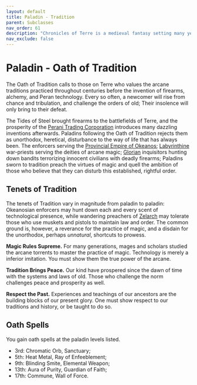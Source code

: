 ```yaml
---
layout: default
title: Paladin - Tradition
parent: Subclasses
nav_order: 61
description: "Chronicles of Terre is a medieval fantasy setting many years in the writing."
nav_exclude: false
---
```


# Paladin - Oath of Tradition

The Oath of Tradition calls to those on Terre who values the arcane traditions practiced throughout centuries before the invention of firearms, alchemy, and Peran technology. Every so often, a newcomer will rise from chance and tribulation, and challenge the orders of old; Their insolence will only bring to their defeat.

The Tides of Steel brought firearms to the battlefields of Terre, and the prosperity of the [Perani Trading Corporation](../region/Peran) introduces many dazzling inventions afterwards. Paladins following the Oath of Tradition rejects them as unorthodox, heretical, disturbance to the way of life that has always been. The enforcers serving the [Provincial Empire of Okeanos](../region/Okeanos); [Labyrinthine](../region/Labyrinthine) war-priests serving the deities of arcane magic; [Glorian](../region/DGE) inquisitors hunting down bandits terrorizing innocent civilians with deadly firearms; Paladins sworn to tradition preach the virtues of magic and quell the ambition of those who believe that they can disturb this established, rightful order.

## Tenets of Tradition

The tenets of Tradition vary in magnitude from paladin to paladin: Okeanosian enforcers may hunt down each and every scent of technological presence, while wandering preachers of [Zelarch](../religion/maioris/Zelarch) may tolerate those who use muskets and pistols to maintain law and order. The common ground is, however, a reverance for the practice of magic, and a disdain for the unorthodox, perhaps *unnatural*, shortcuts to prowess.

**Magic Rules Supreme.** For many generations, mages and scholars studied the arcane torrents to master the practice of magic. Technology is merely a inferior imitation. You must show them the true power of the arcane.

**Tradition Brings Peace.** Our kind have prospered since the dawn of time with the systems and laws of old. Those who challenge the norm challenges peace and prosperity as well.

**Respect the Past.** Experiences and teachings of our ancestors are the building blocks of our present glory. One must show respect to our traditions and history, or be taught to do so.

## Oath Spells

You gain oath spells at the paladin levels listed.
- 3rd: Chromatic Orb, Sanctuary;
- 5th: Heat Metal, Ray of Enfeeblement;
- 9th: Blinding Smite, Elemental Weapon;
- 13th: Aura of Purity, Guardian of Faith;
- 17th: Commune, Wall of Force.